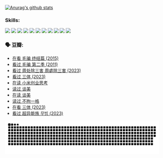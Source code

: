 
[![Anurag's github stats](https://github-readme-stats.vercel.app/api?username=w940853815)](https://github.com/anuraghazra/github-readme-stats)

### Skills:

<code><img height="32" src="https://cdn.jsdelivr.net/npm/simple-icons@v5/icons/python.svg"></code>
<code><img height="32" src="https://cdn.jsdelivr.net/npm/simple-icons@v5/icons/javascript.svg"></code>
<code><img height="32" src="https://cdn.jsdelivr.net/npm/simple-icons@v5/icons/django.svg"></code>
<code><img height="32" src="https://cdn.jsdelivr.net/npm/simple-icons@v5/icons/flask.svg"></code>
<code><img height="32" src="https://cdn.jsdelivr.net/npm/simple-icons@v5/icons/vuetify.svg"></code>
<code><img height="32" src="https://cdn.jsdelivr.net/npm/simple-icons@v5/icons/git.svg"></code>
<code><img height="32" src="https://cdn.jsdelivr.net/npm/simple-icons@v5/icons/docker.svg"></code>
<code><img height="32" src="https://cdn.jsdelivr.net/npm/simple-icons@v5/icons/postgresql.svg"></code>
<code><img height="32" src="https://cdn.jsdelivr.net/npm/simple-icons@v5/icons/elasticsearch.svg"></code>
<code><img height="32" src="https://cdn.jsdelivr.net/npm/simple-icons@v5/icons/macos.svg"></code>
<code><img height="32" src="https://cdn.jsdelivr.net/npm/simple-icons@v5/icons/linux.svg"></code>

### 🗣 豆瓣:

<!-- DOUBAN-ACTIVITIES:START -->
- [在看 毛骗 终结篇‎ (2015)](https://www.douban.com/people/136069238/status/4581971924/?_i=13953690)
- [看过 毛骗 第二季‎ (2011)](https://www.douban.com/people/136069238/status/4581971810/?_i=13953690)
- [看过 周处除三害 周處除三害‎ (2023)](https://www.douban.com/people/136069238/status/4575646701/?_i=13953690)
- [看过 三体‎ (2023)](https://www.douban.com/people/136069238/status/4574263039/?_i=13953690)
- [在读 小米创业思考](https://www.douban.com/people/136069238/status/4572047905/?_i=13953690)
- [读过 谈美](https://www.douban.com/people/136069238/status/4572047629/?_i=13953690)
- [在读 谈美](https://www.douban.com/people/136069238/status/4560861771/?_i=13953690)
- [读过 不拘一格](https://www.douban.com/people/136069238/status/4560861445/?_i=13953690)
- [在看 三体‎ (2023)](https://www.douban.com/people/136069238/status/4558185093/?_i=13953690)
- [看过 超异能族 무빙‎ (2023)](https://www.douban.com/people/136069238/status/4556824186/?_i=13953690)
<!-- DOUBAN-ACTIVITIES:END -->


![Snake animation](https://raw.githubusercontent.com/w940853815/w940853815/output/github-contribution-grid-snake.svg)

<!--
**w940853815/w940853815** is a ✨ _special_ ✨ repository because its `README.md` (this file) appears on your GitHub profile.

Here are some ideas to get you started:

- 🔭 I’m currently working on ...
- 🌱 I’m currently learning ...
- 👯 I’m looking to collaborate on ...
- 🤔 I’m looking for help with ...
- 💬 Ask me about ...
- 📫 How to reach me: ...
- 😄 Pronouns: ...
- ⚡ Fun fact: ...
-->
